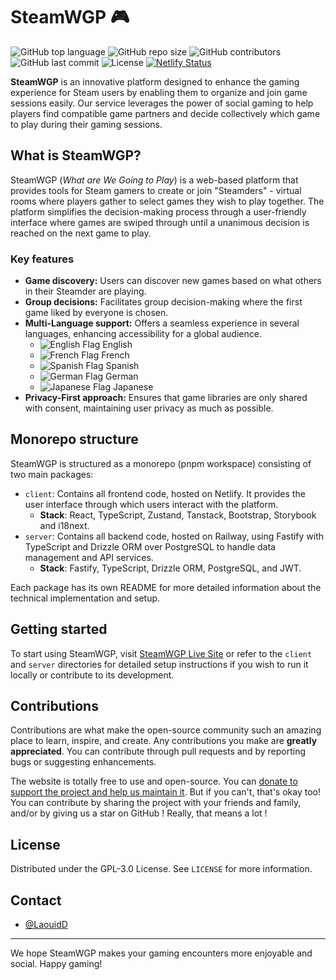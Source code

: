 # SteamWGP 🎮

![GitHub top language](https://img.shields.io/github/languages/top/dilaouid/steam-wgp)
![GitHub repo size](https://img.shields.io/github/repo-size/dilaouid/steam-wgp)
![GitHub contributors](https://img.shields.io/github/contributors/dilaouid/steam-wgp)
![GitHub last commit](https://img.shields.io/github/last-commit/dilaouid/steam-wgp)
![License](https://img.shields.io/github/license/dilaouid/steam-wgp)
[![Netlify Status](https://api.netlify.com/api/v1/badges/43aa5e3c-4b06-4882-8de6-3b197b28f2b9/deploy-status)](https://app.netlify.com/sites/luxury-flan-667659/deploys)

**SteamWGP** is an innovative platform designed to enhance the gaming experience for Steam users by enabling them to organize and join game sessions easily. Our service leverages the power of social gaming to help players find compatible game partners and decide collectively which game to play during their gaming sessions.

## What is SteamWGP?

SteamWGP (*What are We Going to Play*) is a web-based platform that provides tools for Steam gamers to create or join "Steamders" - virtual rooms where players gather to select games they wish to play together. The platform simplifies the decision-making process through a user-friendly interface where games are swiped through until a unanimous decision is reached on the next game to play.

### Key features

- **Game discovery:** Users can discover new games based on what others in their Steamder are playing.
- **Group decisions:** Facilitates group decision-making where the first game liked by everyone is chosen.
- **Multi-Language support:** Offers a seamless experience in several languages, enhancing accessibility for a global audience.
  - ![English Flag](https://upload.wikimedia.org/wikipedia/commons/thumb/a/a4/Flag_of_the_United_Kingdom.svg/22px-Flag_of_the_United_Kingdom.svg.png) English
  - ![French Flag](https://upload.wikimedia.org/wikipedia/commons/thumb/c/c3/Flag_of_France.svg/22px-Flag_of_France.svg.png) French
  - ![Spanish Flag](https://upload.wikimedia.org/wikipedia/commons/thumb/9/9a/Flag_of_Spain.svg/22px-Flag_of_Spain.svg.png) Spanish
  - ![German Flag](https://upload.wikimedia.org/wikipedia/commons/thumb/b/ba/Flag_of_Germany.svg/22px-Flag_of_Germany.svg.png) German
  - ![Japanese Flag](https://upload.wikimedia.org/wikipedia/commons/thumb/9/9e/Flag_of_Japan.svg/22px-Flag_of_Japan.svg.png) Japanese
- **Privacy-First approach:** Ensures that game libraries are only shared with consent, maintaining user privacy as much as possible.

## Monorepo structure

SteamWGP is structured as a monorepo (pnpm workspace) consisting of two main packages:

- `client`: Contains all frontend code, hosted on Netlify. It provides the user interface through which users interact with the platform.
  - **Stack**: React, TypeScript, Zustand, Tanstack, Bootstrap, Storybook and i18next.
- `server`: Contains all backend code, hosted on Railway, using Fastify with TypeScript and Drizzle ORM over PostgreSQL to handle data management and API services.
  - **Stack**: Fastify, TypeScript, Drizzle ORM, PostgreSQL, and JWT.

Each package has its own README for more detailed information about the technical implementation and setup.

## Getting started

To start using SteamWGP, visit [SteamWGP Live Site](https://steamwgp.fr) or refer to the `client` and `server` directories for detailed setup instructions if you wish to run it locally or contribute to its development.

## Contributions

Contributions are what make the open-source community such an amazing place to learn, inspire, and create. Any contributions you make are **greatly appreciated**. You can contribute through pull requests and by reporting bugs or suggesting enhancements.

The website is totally free to use and open-source. You can [donate to support the project and help us maintain it](https://ko-fi.com/dilaouid). But if you can't, that's okay too! You can contribute by sharing the project with your friends and family, and/or by giving us a star on GitHub ! Really, that means a lot !

## License

Distributed under the GPL-3.0 License. See `LICENSE` for more information.

## Contact

- [@LaouidD](https://twitter.com/LaouidD)  

---

We hope SteamWGP makes your gaming encounters more enjoyable and social. Happy gaming!
